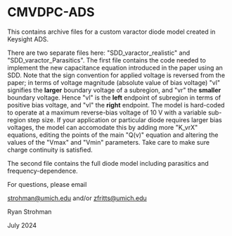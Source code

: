 # CMVDPC-ADS
This contains archive files for a custom varactor diode model created in Keysight ADS.

There are two separate files here: "SDD_varactor_realistic" and "SDD_varactor_Parasitics".
The first file contains the code needed to implement the new capacitance equation introduced in the paper using an SDD. Note that the sign convention for applied voltage is reversed from the paper; in
terms of voltage magnitude (absolute value of bias voltage) "vl" signifies the **larger** boundary voltage of a subregion, and "vr" the **smaller** boundary voltage. Hence "vl" is the 
**left** endpoint of subregion in terms of positive bias voltage, and "vl" the **right** endpoint. 
The model is hard-coded to operate at a maximum reverse-bias voltage of 10 V with a variable sub-region step size. If your application or particular diode requires larger bias voltages,
the model can accomodate this by adding more "K_vrX" equations, editing the points of the main "Q(v)" equation and altering the values of the "Vmax" and "Vmin" parameters. Take care to make 
sure charge continuity is satisfied.

The second file contains the full diode model including parasitics and frequency-dependence. 

For questions, please email

strohman@umich.edu  and/or
zfritts@umich.edu

Ryan Strohman 

July 2024
